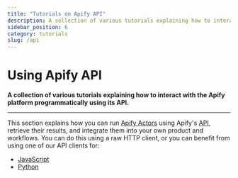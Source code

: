 ```yaml
---
title: "Tutorials on Apify API"
description: A collection of various tutorials explaining how to interact with the Apify platform programmatically using its API.
sidebar_position: 6
category: tutorials
slug: /api
---
```


# Using Apify API

**A collection of various tutorials explaining how to interact with the Apify platform programmatically using its API.**

---

This section explains how you can run [Apify Actors](/platform/actors) using Apify's [API](/api/v2), retrieve their results, and integrate them into your own product and workflows. You can do this using a raw HTTP client, or you can benefit from using one of our API clients for:

- [JavaScript](/api/client/js/)
- [Python](/api/client/python)

